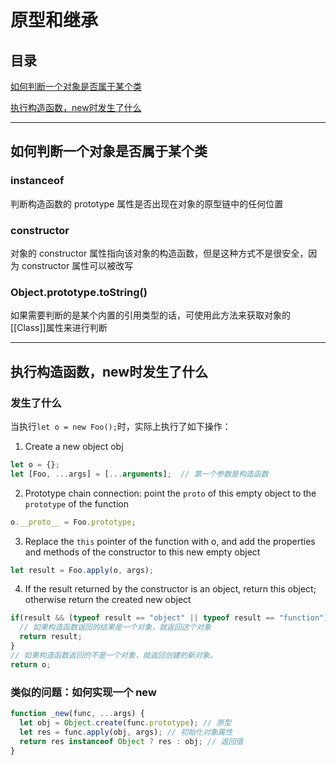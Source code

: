 # 原型和继承

## 目录

[如何判断一个对象是否属于某个类](#jump1)

[执行构造函数，new时发生了什么](#jump2)

[](#jump)

[](#jump)

[](#jump)

[](#jump)

---	

<span id="jump1"></span>

## 如何判断一个对象是否属于某个类

### instanceof

判断构造函数的 prototype 属性是否出现在对象的原型链中的任何位置

### constructor

对象的 constructor 属性指向该对象的构造函数，但是这种方式不是很安全，因为 constructor 属性可以被改写

### Object.prototype.toString() 

如果需要判断的是某个内置的引用类型的话，可使用此方法来获取对象的[[Class]]属性来进行判断

---

<span id="jump2"></span>

## 执行构造函数，new时发生了什么

### 发生了什么

当执行```let o = new Foo();```时，实际上执行了如下操作：

1. Create a new object obj

```javascript
let o = {};
let [Foo, ...args] = [...arguments];  // 第一个参数是构造函数
```

2. Prototype chain connection: point the ```proto``` of this empty object to the ```prototype``` of the function 

```javascript
o.__proto__ = Foo.prototype;
```

3. Replace the ```this``` pointer of the function with o, and add the properties and methods of the constructor to this new empty object

```javascript
let result = Foo.apply(o, args);
```

4. If the result returned by the constructor is an object, return this object; otherwise return the created new object

```javascript
if(result && (typeof result == "object" || typeof result == "function")){
  // 如果构造函数返回的结果是一个对象，就返回这个对象
  return result;
}
// 如果构造函数返回的不是一个对象，就返回创建的新对象。
return o;
```

### 类似的问题：如何实现一个 new

```javascript
function _new(func, ...args) {
  let obj = Object.create(func.prototype); // 原型
  let res = func.apply(obj, args); // 初始化对象属性
  return res instanceof Object ? res : obj; // 返回值
}
```
